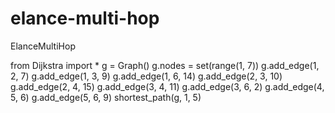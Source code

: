 elance-multi-hop
================

ElanceMultiHop

from Dijkstra import *
g = Graph()
g.nodes = set(range(1, 7))
g.add_edge(1, 2, 7)
g.add_edge(1, 3, 9)
g.add_edge(1, 6, 14)
g.add_edge(2, 3, 10)
g.add_edge(2, 4, 15)
g.add_edge(3, 4, 11)
g.add_edge(3, 6, 2)
g.add_edge(4, 5, 6)
g.add_edge(5, 6, 9)
shortest_path(g, 1, 5)